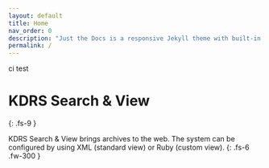 ```yaml
---
layout: default
title: Home
nav_order: 0
description: "Just the Docs is a responsive Jekyll theme with built-in search that is easily customizable and hosted on GitHub Pages."
permalink: /
---
```

ci test
# KDRS Search & View
{: .fs-9 }

KDRS Search & View brings archives to the web. The system can be configured by using XML (standard view) or Ruby (custom view).
{: .fs-6 .fw-300 }

